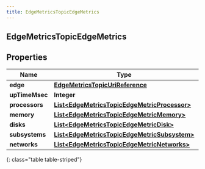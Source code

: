 ```yaml
---
title: EdgeMetricsTopicEdgeMetrics
---
```

## EdgeMetricsTopicEdgeMetrics


## Properties

| Name | Type | Description | Notes |
| ------------ | ------------- | ------------- | ------------- |
| **edge** | <!----><!---->[**EdgeMetricsTopicUriReference**](EdgeMetricsTopicUriReference.html)<!----> |  |  [optional] |
| **upTimeMsec** | <!----><!---->**Integer**<!----> |  |  [optional] |
| **processors** | <!----><!---->[**List&lt;EdgeMetricsTopicEdgeMetricProcessor&gt;**](EdgeMetricsTopicEdgeMetricProcessor.html)<!----> |  |  [optional] |
| **memory** | <!----><!---->[**List&lt;EdgeMetricsTopicEdgeMetricMemory&gt;**](EdgeMetricsTopicEdgeMetricMemory.html)<!----> |  |  [optional] |
| **disks** | <!----><!---->[**List&lt;EdgeMetricsTopicEdgeMetricDisk&gt;**](EdgeMetricsTopicEdgeMetricDisk.html)<!----> |  |  [optional] |
| **subsystems** | <!----><!---->[**List&lt;EdgeMetricsTopicEdgeMetricSubsystem&gt;**](EdgeMetricsTopicEdgeMetricSubsystem.html)<!----> |  |  [optional] |
| **networks** | <!----><!---->[**List&lt;EdgeMetricsTopicEdgeMetricNetworks&gt;**](EdgeMetricsTopicEdgeMetricNetworks.html)<!----> |  |  [optional] |
{: class="table table-striped"}



